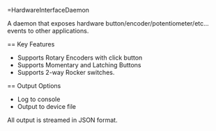 =HardwareInterfaceDaemon

A daemon that exposes hardware button/encoder/potentiometer/etc... events to other applications.

== Key Features
* Supports Rotary Encoders with click button
* Supports Momentary and Latching Buttons
* Supports 2-way Rocker switches.

== Output Options
* Log to console
* Output to device file

All output is streamed in JSON format.

